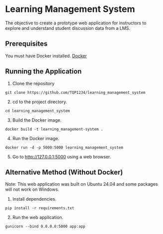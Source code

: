 # Learning Management System

The objective to create a prototype web application for instructors to explore and understand student discussion data from a LMS.

## Prerequisites

You must have Docker installed. [Docker](https://www.docker.com/)

## Running the Application

1) Clone the repository

``` shell
git clone https://github.com/TQP1234/learning_management_system
```

2) cd to the project directory.

``` shell
cd learning_management_system
```

3) Build the Docker image.

``` shell
docker build -t learning_management-system .
```

4) Run the Docker image.

``` shell
docker run -d -p 5000:5000 learning_management_system
```

5) Go to http://127.0.0.1:5000 using a web browser.

## Alternative Method (Without Docker)

Note: This web application was built on Ubuntu 24.04 and some packages will not work on Windows.

1) Install dependencies.

``` shell
pip install -r requirements.txt
```

2) Run the web application.

``` shell
gunicorn --bind 0.0.0.0:5000 app:app
```
